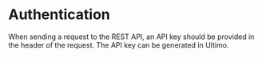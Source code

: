 # Authentication

When sending a request to the REST API, an API key should be provided in the header of the request. The API key can be generated in Ultimo.


